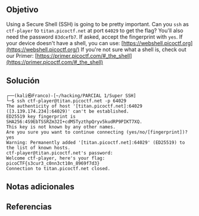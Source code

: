 ## Objetivo
Using a Secure Shell (SSH) is going to be pretty important. Can you `ssh` as `ctf-player` to `titan.picoctf.net` at port `64029` to get the flag? You'll also need the password `83dcefb7`. If asked, accept the fingerprint with `yes`. If your device doesn't have a shell, you can use: [https://webshell.picoctf.org](https://webshell.picoctf.org/) If you're not sure what a shell is, check out our Primer: [https://primer.picoctf.com/#_the_shell](https://primer.picoctf.com/#_the_shell)
## Solución
```
┌──(kali㉿Franco)-[~/hacking/PARCIAL 1/Super SSH]
└─$ ssh ctf-player@titan.picoctf.net -p 64029
The authenticity of host '[titan.picoctf.net]:64029 ([3.139.174.234]:64029)' can't be established.
ED25519 key fingerprint is SHA256:4S9EbTSSRZm32I+cdM5TyzthpQryv5kudRP9PIKT7XQ.
This key is not known by any other names.
Are you sure you want to continue connecting (yes/no/[fingerprint])? yes
Warning: Permanently added '[titan.picoctf.net]:64029' (ED25519) to the list of known hosts.
ctf-player@titan.picoctf.net's password: 
Welcome ctf-player, here's your flag: picoCTF{s3cur3_c0nn3ct10n_8969f7d3}
Connection to titan.picoctf.net closed.
```
## Notas adicionales

## Referencias